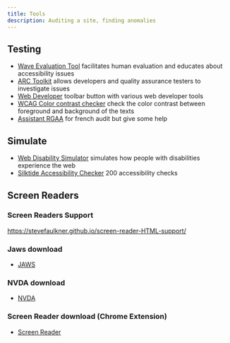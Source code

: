 ```yaml
---
title: Tools
description: Auditing a site, finding anomalies 
---
```


## Testing

* [Wave Evaluation Tool](https://chromewebstore.google.com/detail/wave-evaluation-tool/jbbplnpkjmmeebjpijfedlgcdilocofh) facilitates human evaluation and educates about accessibility issues
* [ARC Toolkit](https://chromewebstore.google.com/detail/arc-toolkit/chdkkkccnlfncngelccgbgfmjebmkmce) allows developers and quality assurance testers  to investigate issues
* [Web Developer](https://chromewebstore.google.com/detail/web-developer/bfbameneiokkgbdmiekhjnmfkcnldhhm)  toolbar button with various web developer tools
* [WCAG Color contrast checker](https://chromewebstore.google.com/detail/wcag-color-contrast-check/plnahcmalebffmaghcpcmpaciebdhgdf) check the color contrast between foreground and background of the texts
* [Assistant RGAA](https://chromewebstore.google.com/detail/assistant-rgaa/cgpmofepeeiaaljkcclfldhaalfpcand) for french audit but give some help

## Simulate

* [Web Disability Simulator](https://chromewebstore.google.com/detail/web-disability-simulator/olioanlbgbpmdlgjnnampnnlohigkjla?hl=en) simulates how people with disabilities experience the web
* [Silktide Accessibility Checker](https://chromewebstore.google.com/detail/silktide-accessibility-ch/mpobacholfblmnpnfbiomjkecoojakah?hl=en-GB&authuser=0&pli=1) 200 accessibility checks 

## Screen Readers

### Screen Readers Support

https://stevefaulkner.github.io/screen-reader-HTML-support/

### Jaws download

* [JAWS](https://www.freedomscientific.com/products/software/jaws/)

### NVDA download

* [NVDA](https://www.nvda.fr/)

### Screen Reader download (Chrome Extension)

* [Screen Reader](https://chromewebstore.google.com/detail/screen-reader/kgejglhpjiefppelpmljglcjbhoiplfn?hl=fr)